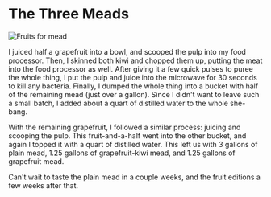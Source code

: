 The Three Meads
===============

![Fruits for mead](http://www.yeastboundanddown.com/wp-content/uploads/2011/04/IMG_2808-300x200.jpg "Fruits for mead")

I juiced half a grapefruit into a bowl, and scooped the pulp into my food processor. Then, I skinned both kiwi and chopped them up, putting the meat into the food processor as well. After giving it a few quick pulses to puree the whole thing, I put the pulp and juice into the microwave for 30 seconds to kill any bacteria. Finally, I dumped the whole thing into a bucket with half of the remaining mead (just over a gallon). Since I didn't want to leave such a small batch, I added about a quart of distilled water to the whole she-bang.

With the remaining grapefruit, I followed a similar process: juicing and scooping the pulp. This fruit-and-a-half went into the other bucket, and again I topped it with a quart of distilled water. This left us with 3 gallons of plain mead, 1.25 gallons of grapefruit-kiwi mead, and 1.25 gallons of grapefruit mead.

Can't wait to taste the plain mead in a couple weeks, and the fruit editions a few weeks after that.